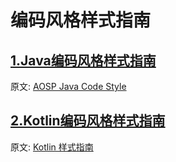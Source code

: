 # 编码风格样式指南

##   [1.Java编码风格样式指南](https://github.com/nespjin/CodeStyleGuide/blob/master/JavaCodeStyleGuide.md)

原文: [AOSP Java Code Style](https://source.android.google.cn/setup/contribute/code-style)

## [2.Kotlin编码风格样式指南](https://github.com/nespjin/CodeStyleGuide/blob/master/KotlinCodeStyleGuide.md)

原文: [Kotlin 样式指南](https://developer.android.google.cn/kotlin/style-guide)









